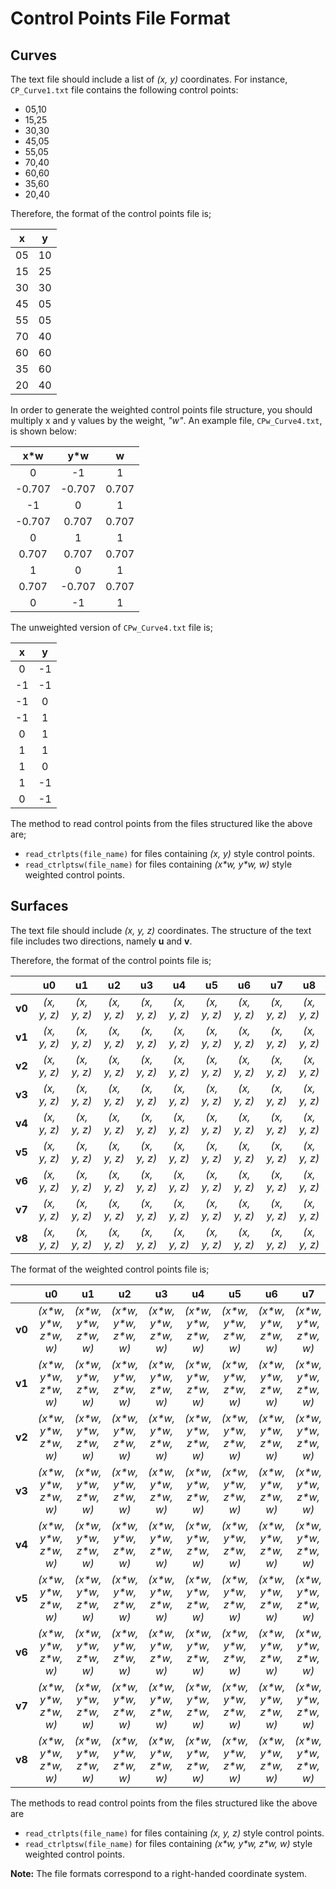 # Control Points File Format

## Curves

The text file should include a list of _(x, y)_ coordinates. For instance, `CP_Curve1.txt` file contains the following control points:

* 05,10
* 15,25
* 30,30
* 45,05
* 55,05
* 70,40
* 60,60
* 35,60
* 20,40

Therefore, the format of the control points file is;

| x  | y  |
| :---: | :---: |
| 05 | 10 |
| 15 | 25 |
| 30 | 30 |
| 45 | 05 |
| 55 | 05 |
| 70 | 40 |
| 60 | 60 |
| 35 | 60 |
| 20 | 40 |

In order to generate the weighted control points file structure, you should multiply x and y values by the weight, _"w"_. An example file, `CPw_Curve4.txt`, is shown below:

| x\*w | y\*w | w |
| :---: | :---: | :---: |
| 0 | -1 | 1 |
| -0.707 | -0.707 | 0.707 |
| -1 | 0 | 1 |
| -0.707 | 0.707 | 0.707 |
| 0 | 1 | 1 |
| 0.707 | 0.707 | 0.707 |
| 1 | 0 | 1 |
| 0.707 | -0.707 | 0.707 |
| 0 | -1 | 1| 

The unweighted version of `CPw_Curve4.txt` file is;

| x  | y  |
| :---: | :---: |
| 0 | -1 |
| -1 | -1 |
| -1 | 0 |
| -1 | 1 |
| 0 | 1 |
| 1 | 1 |
| 1 | 0 |
| 1 | -1 |
| 0 | -1 |

The method to read control points from the files structured like the above are;

* `read_ctrlpts(file_name)` for files containing _(x, y)_ style control points.
* `read_ctrlptsw(file_name)` for files containing _(x\*w, y\*w, w)_ style weighted control points.

## Surfaces

The text file should include _(x, y, z)_ coordinates. The structure of the text file includes two directions, namely **u** and **v**.

Therefore, the format of the control points file is;

| | u0 | u1 | u2 | u3 | u4 | u5 | u6 | u7 | u8 |
| :---: | :---: | :---: | :---: | :---: | :---: | :---: | :---: | :---: | :---: |
| **v0** | _(x, y, z)_ | _(x, y, z)_ | _(x, y, z)_ | _(x, y, z)_ | _(x, y, z)_ | _(x, y, z)_ | _(x, y, z)_ | _(x, y, z)_ | _(x, y, z)_ |
| **v1** | _(x, y, z)_ | _(x, y, z)_ | _(x, y, z)_ | _(x, y, z)_ | _(x, y, z)_ | _(x, y, z)_ | _(x, y, z)_ | _(x, y, z)_ | _(x, y, z)_ |
| **v2** | _(x, y, z)_ | _(x, y, z)_ | _(x, y, z)_ | _(x, y, z)_ | _(x, y, z)_ | _(x, y, z)_ | _(x, y, z)_ | _(x, y, z)_ | _(x, y, z)_ |
| **v3** | _(x, y, z)_ | _(x, y, z)_ | _(x, y, z)_ | _(x, y, z)_ | _(x, y, z)_ | _(x, y, z)_ | _(x, y, z)_ | _(x, y, z)_ | _(x, y, z)_ |
| **v4** | _(x, y, z)_ | _(x, y, z)_ | _(x, y, z)_ | _(x, y, z)_ | _(x, y, z)_ | _(x, y, z)_ | _(x, y, z)_ | _(x, y, z)_ | _(x, y, z)_ |
| **v5** | _(x, y, z)_ | _(x, y, z)_ | _(x, y, z)_ | _(x, y, z)_ | _(x, y, z)_ | _(x, y, z)_ | _(x, y, z)_ | _(x, y, z)_ | _(x, y, z)_ |
| **v6** | _(x, y, z)_ | _(x, y, z)_ | _(x, y, z)_ | _(x, y, z)_ | _(x, y, z)_ | _(x, y, z)_ | _(x, y, z)_ | _(x, y, z)_ | _(x, y, z)_ |
| **v7** | _(x, y, z)_ | _(x, y, z)_ | _(x, y, z)_ | _(x, y, z)_ | _(x, y, z)_ | _(x, y, z)_ | _(x, y, z)_ | _(x, y, z)_ | _(x, y, z)_ |
| **v8** | _(x, y, z)_ | _(x, y, z)_ | _(x, y, z)_ | _(x, y, z)_ | _(x, y, z)_ | _(x, y, z)_ | _(x, y, z)_ | _(x, y, z)_ | _(x, y, z)_ |

The format of the weighted control points file is;

| | u0 | u1 | u2 | u3 | u4 | u5 | u6 | u7 | u8 |
| :---: | :---: | :---: | :---: | :---: | :---: | :---: | :---: | :---: | :---: |
| **v0** | _(x\*w, y\*w, z\*w, w)_ | _(x\*w, y\*w, z\*w, w)_ | _(x\*w, y\*w, z\*w, w)_ | _(x\*w, y\*w, z\*w, w)_ | _(x\*w, y\*w, z\*w, w)_ | _(x\*w, y\*w, z\*w, w)_ | _(x\*w, y\*w, z\*w, w)_ | _(x\*w, y\*w, z\*w, w)_ | _(x\*w, y\*w, z\*w, w)_ |
| **v1** | _(x\*w, y\*w, z\*w, w)_ | _(x\*w, y\*w, z\*w, w)_ | _(x\*w, y\*w, z\*w, w)_ | _(x\*w, y\*w, z\*w, w)_ | _(x\*w, y\*w, z\*w, w)_ | _(x\*w, y\*w, z\*w, w)_ | _(x\*w, y\*w, z\*w, w)_ | _(x\*w, y\*w, z\*w, w)_ | _(x\*w, y\*w, z\*w, w)_ |
| **v2** | _(x\*w, y\*w, z\*w, w)_ | _(x\*w, y\*w, z\*w, w)_ | _(x\*w, y\*w, z\*w, w)_ | _(x\*w, y\*w, z\*w, w)_ | _(x\*w, y\*w, z\*w, w)_ | _(x\*w, y\*w, z\*w, w)_ | _(x\*w, y\*w, z\*w, w)_ | _(x\*w, y\*w, z\*w, w)_ | _(x\*w, y\*w, z\*w, w)_ |
| **v3** | _(x\*w, y\*w, z\*w, w)_ | _(x\*w, y\*w, z\*w, w)_ | _(x\*w, y\*w, z\*w, w)_ | _(x\*w, y\*w, z\*w, w)_ | _(x\*w, y\*w, z\*w, w)_ | _(x\*w, y\*w, z\*w, w)_ | _(x\*w, y\*w, z\*w, w)_ | _(x\*w, y\*w, z\*w, w)_ | _(x\*w, y\*w, z\*w, w)_ |
| **v4** | _(x\*w, y\*w, z\*w, w)_ | _(x\*w, y\*w, z\*w, w)_ | _(x\*w, y\*w, z\*w, w)_ | _(x\*w, y\*w, z\*w, w)_ | _(x\*w, y\*w, z\*w, w)_ | _(x\*w, y\*w, z\*w, w)_ | _(x\*w, y\*w, z\*w, w)_ | _(x\*w, y\*w, z\*w, w)_ | _(x\*w, y\*w, z\*w, w)_ |
| **v5** | _(x\*w, y\*w, z\*w, w)_ | _(x\*w, y\*w, z\*w, w)_ | _(x\*w, y\*w, z\*w, w)_ | _(x\*w, y\*w, z\*w, w)_ | _(x\*w, y\*w, z\*w, w)_ | _(x\*w, y\*w, z\*w, w)_ | _(x\*w, y\*w, z\*w, w)_ | _(x\*w, y\*w, z\*w, w)_ | _(x\*w, y\*w, z\*w, w)_ |
| **v6** | _(x\*w, y\*w, z\*w, w)_ | _(x\*w, y\*w, z\*w, w)_ | _(x\*w, y\*w, z\*w, w)_ | _(x\*w, y\*w, z\*w, w)_ | _(x\*w, y\*w, z\*w, w)_ | _(x\*w, y\*w, z\*w, w)_ | _(x\*w, y\*w, z\*w, w)_ | _(x\*w, y\*w, z\*w, w)_ | _(x\*w, y\*w, z\*w, w)_ |
| **v7** | _(x\*w, y\*w, z\*w, w)_ | _(x\*w, y\*w, z\*w, w)_ | _(x\*w, y\*w, z\*w, w)_ | _(x\*w, y\*w, z\*w, w)_ | _(x\*w, y\*w, z\*w, w)_ | _(x\*w, y\*w, z\*w, w)_ | _(x\*w, y\*w, z\*w, w)_ | _(x\*w, y\*w, z\*w, w)_ | _(x\*w, y\*w, z\*w, w)_ |
| **v8** | _(x\*w, y\*w, z\*w, w)_ | _(x\*w, y\*w, z\*w, w)_ | _(x\*w, y\*w, z\*w, w)_ | _(x\*w, y\*w, z\*w, w)_ | _(x\*w, y\*w, z\*w, w)_ | _(x\*w, y\*w, z\*w, w)_ | _(x\*w, y\*w, z\*w, w)_ | _(x\*w, y\*w, z\*w, w)_ | _(x\*w, y\*w, z\*w, w)_ |

The methods to read control points from the files structured like the above are

* `read_ctrlpts(file_name)` for files containing _(x, y, z)_ style control points.
* `read_ctrlptsw(file_name)` for files containing _(x\*w, y\*w, z\*w, w)_ style weighted control points.

**Note:** The file formats correspond to a right-handed coordinate system.
